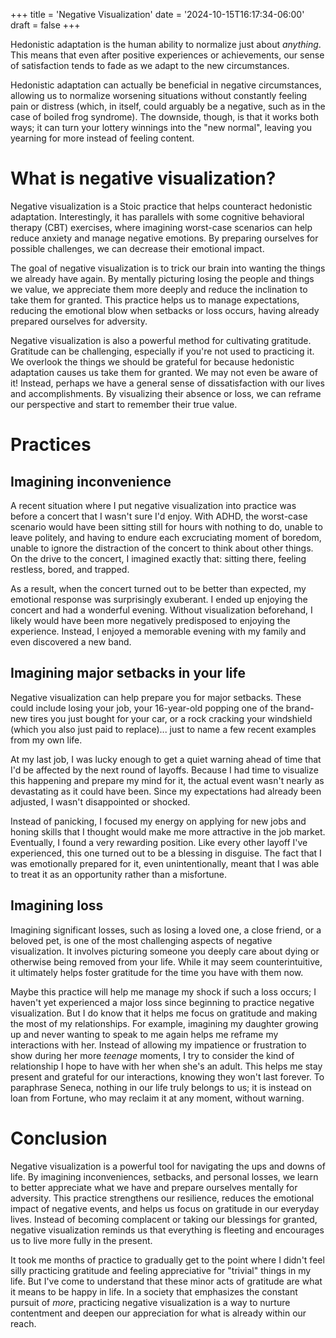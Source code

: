 +++
title = 'Negative Visualization'
date = '2024-10-15T16:17:34-06:00'
draft = false
+++

Hedonistic adaptation is the human ability to normalize just about *anything*. This means that even after  positive experiences or achievements, our sense of satisfaction tends to fade as we adapt to the new circumstances.

Hedonistic adaptation can actually be beneficial in negative circumstances, allowing us to normalize worsening situations without constantly feeling pain or distress (which, in itself, could arguably be a negative, such as in the case of boiled frog syndrome). The downside, though, is that it works both ways; it can  turn your lottery winnings into  the "new normal", leaving you yearning for more instead of feeling content.

# What is negative visualization?

Negative visualization is a Stoic practice that helps counteract hedonistic adaptation. Interestingly, it has parallels with some cognitive behavioral therapy (CBT) exercises, where imagining worst-case scenarios can help reduce anxiety and manage negative emotions. By preparing ourselves for possible challenges, we can decrease their emotional impact. &#x20;

The goal of negative visualization is to trick our brain into wanting the things we already have again. By mentally picturing losing the people and things we value, we  appreciate them more deeply and reduce the inclination to take them for granted. This practice helps us to manage expectations, reducing the emotional blow when setbacks or loss occurs, having already prepared ourselves for  adversity.

Negative visualization is also a powerful method for cultivating gratitude. Gratitude can be challenging, especially if you're not used to practicing it. We overlook the things we should be grateful for because hedonistic adaptation causes us take them for granted. We may not even be aware of it! Instead, perhaps we have a general sense of dissatisfaction with our lives and accomplishments. By visualizing their absence or loss, we can reframe our perspective and start to remember their true value.

# Practices

## Imagining inconvenience

A recent situation where I put negative visualization into practice was before a concert that I wasn't sure  I'd enjoy. With ADHD, the worst-case scenario  would have been sitting still for hours with nothing to do, unable to leave politely, and having to endure each excruciating moment of boredom, unable to ignore the distraction of the concert to think about other things. On the drive to the concert, I imagined exactly that: sitting there, feeling restless, bored, and trapped.

As a result, when the concert turned out to be better than expected, my emotional response was surprisingly exuberant. I ended up enjoying the concert and had a wonderful evening. Without  visualization beforehand, I likely would have been more negatively predisposed  to enjoying the experience. Instead, I enjoyed a memorable evening with my family and even discovered a new band.

## Imagining major setbacks in your life

Negative visualization can help prepare you for major setbacks. These could include losing your job, your 16-year-old popping one of the brand-new tires you just bought for your car, or a rock cracking your windshield (which you also just paid to replace)... just to name a few recent examples from my own life.

At my last job, I was lucky enough to get a quiet warning ahead of time that I'd be affected by the next round of layoffs. Because I had time to visualize this happening and prepare my mind for it, the actual event wasn't nearly as devastating as it could have been. Since my expectations had already been adjusted, I wasn't disappointed or shocked.

Instead of panicking, I focused my energy on applying for new jobs and honing skills that I thought would make me more attractive in the job market. Eventually, I found a very rewarding position. Like every other layoff I've experienced, this one turned out to be a blessing in disguise. The fact that I was emotionally prepared  for it, even unintentionally, meant that I was able to treat it as an opportunity rather than a misfortune.

## Imagining loss

Imagining significant losses, such as losing a loved one, a close friend, or a beloved pet, is one of the most challenging aspects of negative visualization. It involves picturing someone you deeply care about dying or otherwise being removed from your life. While it may seem counterintuitive, it ultimately helps foster gratitude for the time you have with them now.

Maybe this practice will help me manage my shock if such a loss occurs; I haven't yet experienced a major loss since beginning to practice negative visualization. But I do know that it helps me focus on gratitude and making the most of my relationships. For example, imagining my daughter growing up and never wanting to speak to me again helps me reframe my interactions with her. Instead of allowing my impatience or frustration to show during her more *teenage* moments, I try to consider the kind of relationship I hope to have with her when she's an adult. This helps me stay present and grateful for our interactions, knowing they won't last forever. To paraphrase Seneca, nothing in our life truly belongs to us; it is instead on loan from Fortune, who may reclaim it at any moment, without warning.

# Conclusion

Negative visualization is a powerful tool for navigating the ups and downs of life. By imagining inconveniences, setbacks, and personal losses, we learn to better appreciate what we have and prepare ourselves mentally for adversity. This practice strengthens our resilience, reduces the emotional impact of negative events, and helps us focus on gratitude in our everyday lives. Instead of becoming complacent or taking our blessings for granted, negative visualization reminds us that everything is fleeting and encourages us to live more fully in the present.

It took me months of practice to gradually get to the point where I didn't feel silly practicing gratitude and feeling appreciative for "trivial" things in my life. But I've come to understand that these minor acts of gratitude are what it means to be happy in life. In a society that emphasizes the constant pursuit of *more*, practicing negative visualization is a way to nurture contentment and deepen our appreciation for what is already within our reach.

